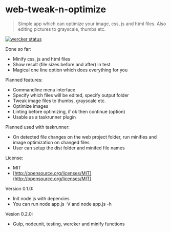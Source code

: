 web-tweak-n-optimize
====================
> Simple app which can optimize your image, css, js and html files. Also editing pictures to grayscale, thumbs etc.

[![wercker status](https://app.wercker.com/status/09ee66ec76d4aecbfd2d5c7adcd0e60f/m "wercker status")](https://app.wercker.com/project/bykey/09ee66ec76d4aecbfd2d5c7adcd0e60f)

Done so far:
- Minify css, js and html files
- Show result (file sizes before and after) in test
- Magical one line option which does everything for you

Planned features:
- Commandline menu interface
- Specify which files will be edited, specify output folder
- Tweak image files to thumbs, grayscale etc.
- Optimize images
- Linting before optimizing, if ok then continue (option)
- Usable as a taskrunner plugin

Planned used with taskrunner:
- On detected file changes on the web project folder, run minifies and image optimization on changed files
- User can setup the dist folder and minifed file names

License:
- MIT
- [http://opensource.org/licenses/MIT](http://opensource.org/licenses/MIT) 

Version 0.1.0:
- Init node.js with depencies
- You can run node app.js -V and node app.js -h

Vesion 0.2.0:
- Gulp, nodeunit, testing, wercker and minify functions
